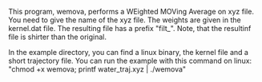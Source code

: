 This program, wemova, performs a WEighted MOVing Average on xyz
file. You need to give the name of the xyz file. The weights are
given in the kernel.dat file. The resulting file has a prefix
"filt_". Note, that the resultinf file is shirter than the
original.

In the example directory, you can find a linux binary, 
the kernel file and a short trajectory file. You can run 
the example with this command on linux:
"chmod +x wemova; printf water_traj.xyz | ./wemova"
